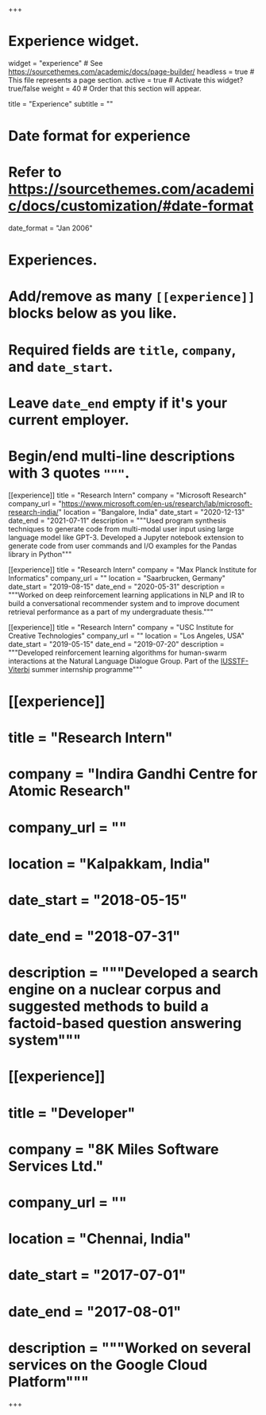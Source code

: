 +++
# Experience widget.
widget = "experience"  # See https://sourcethemes.com/academic/docs/page-builder/
headless = true  # This file represents a page section.
active = true  # Activate this widget? true/false
weight = 40  # Order that this section will appear.

title = "Experience"
subtitle = ""

# Date format for experience
#   Refer to https://sourcethemes.com/academic/docs/customization/#date-format
date_format = "Jan 2006"

# Experiences.
#   Add/remove as many `[[experience]]` blocks below as you like.
#   Required fields are `title`, `company`, and `date_start`.
#   Leave `date_end` empty if it's your current employer.
#   Begin/end multi-line descriptions with 3 quotes `"""`.


[[experience]]
  title = "Research Intern"
  company = "Microsoft Research"
  company_url = "https://www.microsoft.com/en-us/research/lab/microsoft-research-india/"
  location = "Bangalore, India"
  date_start = "2020-12-13"
  date_end = "2021-07-11"
  description = """Used program synthesis techniques to generate code from multi-modal user input using large language model like GPT-3. Developed a Jupyter notebook extension to generate code from user commands and I/O examples for the Pandas library in Python"""
  

[[experience]]
  title = "Research Intern"
  company = "Max Planck Institute for Informatics"
  company_url = ""
  location = "Saarbrucken, Germany"
  date_start = "2019-08-15"
  date_end = "2020-05-31"
  description = """Worked on deep reinforcement learning applications in NLP and IR to build a conversational recommender system and to improve document retrieval performance as a part of my undergraduate thesis."""
  
  
[[experience]]
  title = "Research Intern"
  company = "USC Institute for Creative Technologies"
  company_url = ""
  location = "Los Angeles, USA"
  date_start = "2019-05-15"
  date_end = "2019-07-20"
  description = """Developed reinforcement learning algorithms for human-swarm interactions at the Natural Language Dialogue Group. Part of the [IUSSTF-Viterbi](https://www.iusstf.org/program/iusstf-viterbi-program) summer internship programme"""
  
  
# [[experience]]
#  title = "Research Intern"
#  company = "Indira Gandhi Centre for Atomic Research"
#  company_url = ""
#  location = "Kalpakkam, India"
#  date_start = "2018-05-15"
#  date_end = "2018-07-31"
#  description = """Developed a search engine on a nuclear corpus and suggested methods to build a factoid-based question answering system"""

# [[experience]]
# title = "Developer"
#  company = "8K Miles Software Services Ltd."
#  company_url = ""
#  location = "Chennai, India"
#  date_start = "2017-07-01"
#  date_end = "2017-08-01"
#  description = """Worked on several services on the Google Cloud Platform"""

+++
